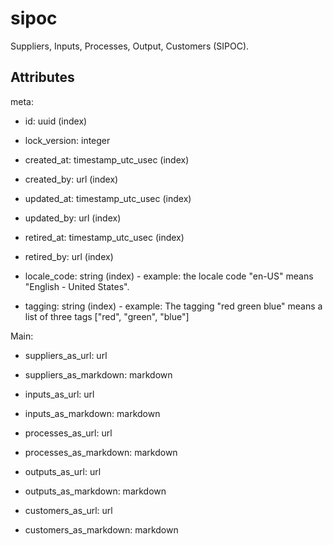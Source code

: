 # sipoc

Suppliers, Inputs, Processes, Output, Customers (SIPOC).


## Attributes

meta:

  * id: uuid (index)

  * lock_version: integer

  * created_at: timestamp_utc_usec (index)

  * created_by: url (index)

  * updated_at: timestamp_utc_usec (index)

  * updated_by: url (index)

  * retired_at: timestamp_utc_usec (index)

  * retired_by: url (index)

  * locale_code: string (index) - example: the locale code "en-US" means "English - United States".

  * tagging: string (index) - example: The tagging "red green blue" means a list of three tags ["red", "green", "blue"]

Main:

  * suppliers_as_url: url

  * suppliers_as_markdown: markdown

  * inputs_as_url: url

  * inputs_as_markdown: markdown

  * processes_as_url: url

  * processes_as_markdown: markdown

  * outputs_as_url: url

  * outputs_as_markdown: markdown

  * customers_as_url: url

  * customers_as_markdown: markdown

